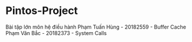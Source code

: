 # Pintos-Project
Bài tập lớn môn hệ điều hành
Phạm Tuấn Hùng - 20182559 - Buffer Cache
Phạm Văn Bắc - 20182373 - System Calls
